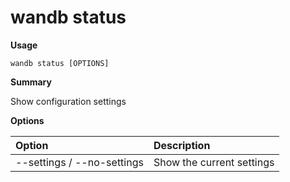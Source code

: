 # wandb status

**Usage**

`wandb status [OPTIONS]`

**Summary**

Show configuration settings

**Options**

| **Option** | **Description** |
| :--- | :--- |
| --settings / --no-settings | Show the current settings |

